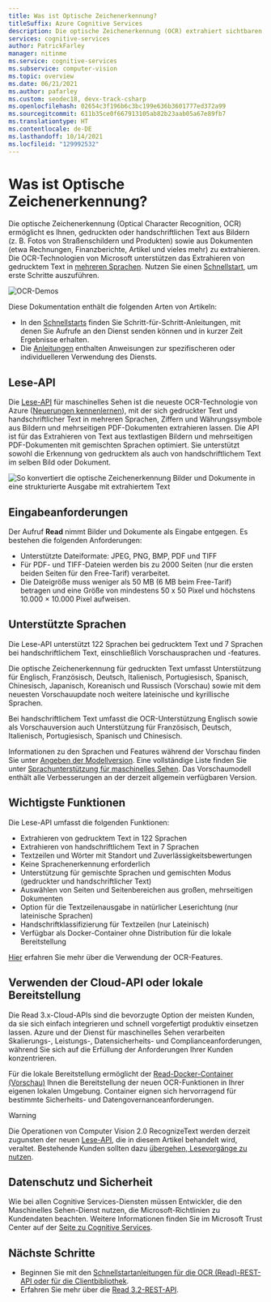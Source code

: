 ```yaml
---
title: Was ist Optische Zeichenerkennung?
titleSuffix: Azure Cognitive Services
description: Die optische Zeichenerkennung (OCR) extrahiert sichtbaren Text in einem Bild und gibt ihn als strukturierte Zeichen folgen zurück.
services: cognitive-services
author: PatrickFarley
manager: nitinme
ms.service: cognitive-services
ms.subservice: computer-vision
ms.topic: overview
ms.date: 06/21/2021
ms.author: pafarley
ms.custom: seodec18, devx-track-csharp
ms.openlocfilehash: 02654c3f196b6c3bc199e636b3601777ed372a99
ms.sourcegitcommit: 611b35ce0f667913105ab82b23aab05a67e89fb7
ms.translationtype: HT
ms.contentlocale: de-DE
ms.lasthandoff: 10/14/2021
ms.locfileid: "129992532"
---
```

# <a name="what-is-optical-character-recognition"></a>Was ist Optische Zeichenerkennung?

Die optische Zeichenerkennung (Optical Character Recognition, OCR) ermöglicht es Ihnen, gedruckten oder handschriftlichen Text aus Bildern (z. B. Fotos von Straßenschildern und Produkten) sowie aus Dokumenten (etwa Rechnungen, Finanzberichte, Artikel und vieles mehr) zu extrahieren. Die OCR-Technologien von Microsoft unterstützen das Extrahieren von gedrucktem Text in [mehreren Sprachen](./language-support.md). Nutzen Sie einen [Schnellstart](./quickstarts-sdk/client-library.md), um erste Schritte auszuführen.

![OCR-Demos](./Images/ocr-demo.gif)

Diese Dokumentation enthält die folgenden Arten von Artikeln:
* In den [Schnellstarts](./quickstarts-sdk/client-library.md) finden Sie Schritt-für-Schritt-Anleitungen, mit denen Sie Aufrufe an den Dienst senden können und in kurzer Zeit Ergebnisse erhalten. 
* Die [Anleitungen](./Vision-API-How-to-Topics/call-read-api.md) enthalten Anweisungen zur spezifischeren oder individuelleren Verwendung des Diensts.
<!--* The [conceptual articles](Vision-API-How-to-Topics/call-read-api.md) provide in-depth explanations of the service's functionality and features.
* The [tutorials](./tutorials/storage-lab-tutorial.md) are longer guides that show you how to use this service as a component in broader business solutions. -->

## <a name="read-api"></a>Lese-API 

Die [Lese-API](https://centraluseuap.dev.cognitive.microsoft.com/docs/services/computer-vision-v3-2/operations/5d986960601faab4bf452005) für maschinelles Sehen ist die neueste OCR-Technologie von Azure ([Neuerungen kennenlernen](./whats-new.md)), mit der sich gedruckter Text und handschriftlicher Text in mehreren Sprachen, Ziffern und Währungssymbole aus Bildern und mehrseitigen PDF-Dokumenten extrahieren lassen. Die API ist für das Extrahieren von Text aus textlastigen Bildern und mehrseitigen PDF-Dokumenten mit gemischten Sprachen optimiert. Sie unterstützt sowohl die Erkennung von gedrucktem als auch von handschriftlichem Text im selben Bild oder Dokument.

![So konvertiert die optische Zeichenerkennung Bilder und Dokumente in eine strukturierte Ausgabe mit extrahiertem Text](./Images/how-ocr-works.svg)

## <a name="input-requirements"></a>Eingabeanforderungen

Der Aufruf **Read** nimmt Bilder und Dokumente als Eingabe entgegen. Es bestehen die folgenden Anforderungen:

* Unterstützte Dateiformate: JPEG, PNG, BMP, PDF und TIFF
* Für PDF- und TIFF-Dateien werden bis zu 2000 Seiten (nur die ersten beiden Seiten für den Free-Tarif) verarbeitet.
* Die Dateigröße muss weniger als 50 MB (6 MB beim Free-Tarif) betragen und eine Größe von mindestens 50 x 50 Pixel und höchstens 10.000 × 10.000 Pixel aufweisen. 

## <a name="supported-languages"></a>Unterstützte Sprachen
Die Lese-API unterstützt 122 Sprachen bei gedrucktem Text und 7 Sprachen bei handschriftlichem Text, einschließlich Vorschausprachen und -features.

Die optische Zeichenerkennung für gedruckten Text umfasst Unterstützung für Englisch, Französisch, Deutsch, Italienisch, Portugiesisch, Spanisch, Chinesisch, Japanisch, Koreanisch und Russisch (Vorschau) sowie mit dem neuesten Vorschauupdate noch weitere lateinische und kyrillische Sprachen.

Bei handschriftlichem Text umfasst die OCR-Unterstützung Englisch sowie als Vorschauversion auch Unterstützung für Französisch, Deutsch, Italienisch, Portugiesisch, Spanisch und Chinesisch.

Informationen zu den Sprachen und Features während der Vorschau finden Sie unter [Angeben der Modellversion](./Vision-API-How-to-Topics/call-read-api.md#determine-how-to-process-the-data-optional). Eine vollständige Liste finden Sie unter [Sprachunterstützung für maschinelles Sehen](./language-support.md#optical-character-recognition-ocr). Das Vorschaumodell enthält alle Verbesserungen an der derzeit allgemein verfügbaren Version.

## <a name="key-features"></a>Wichtigste Funktionen

Die Lese-API umfasst die folgenden Funktionen:

* Extrahieren von gedrucktem Text in 122 Sprachen
* Extrahieren von handschriftlichem Text in 7 Sprachen
* Textzeilen und Wörter mit Standort und Zuverlässigkeitsbewertungen
* Keine Sprachenerkennung erforderlich
* Unterstützung für gemischte Sprachen und gemischten Modus (gedruckter und handschriftlicher Text)
* Auswählen von Seiten und Seitenbereichen aus großen, mehrseitigen Dokumenten
* Option für die Textzeilenausgabe in natürlicher Leserichtung (nur lateinische Sprachen)
* Handschriftklassifizierung für Textzeilen (nur Lateinisch)
* Verfügbar als Docker-Container ohne Distribution für die lokale Bereitstellung

[Hier](./vision-api-how-to-topics/call-read-api.md) erfahren Sie mehr über die Verwendung der OCR-Features.

## <a name="use-the-cloud-api-or-deploy-on-premise"></a>Verwenden der Cloud-API oder lokale Bereitstellung
Die Read 3.x-Cloud-APIs sind die bevorzugte Option der meisten Kunden, da sie sich einfach integrieren und schnell vorgefertigt produktiv einsetzen lassen. Azure und der Dienst für maschinelles Sehen verarbeiten Skalierungs-, Leistungs-, Datensicherheits- und Complianceanforderungen, während Sie sich auf die Erfüllung der Anforderungen Ihrer Kunden konzentrieren.

Für die lokale Bereitstellung ermöglicht der [Read-Docker-Container (Vorschau)](./computer-vision-how-to-install-containers.md) Ihnen die Bereitstellung der neuen OCR-Funktionen in Ihrer eigenen lokalen Umgebung. Container eignen sich hervorragend für bestimmte Sicherheits- und Datengovernanceanforderungen.

> [!WARNING]
> Die Operationen von Computer Vision 2.0 RecognizeText werden derzeit zugunsten der neuen [Lese-API](#read-api), die in diesem Artikel behandelt wird, veraltet. Bestehende Kunden sollten dazu [übergehen, Lesevorgänge zu nutzen](upgrade-api-versions.md).

## <a name="data-privacy-and-security"></a>Datenschutz und Sicherheit

Wie bei allen Cognitive Services-Diensten müssen Entwickler, die den Maschinelles Sehen-Dienst nutzen, die Microsoft-Richtlinien zu Kundendaten beachten. Weitere Informationen finden Sie im Microsoft Trust Center auf der [Seite zu Cognitive Services](https://www.microsoft.com/trustcenter/cloudservices/cognitiveservices).

## <a name="next-steps"></a>Nächste Schritte

- Beginnen Sie mit den [Schnellstartanleitungen für die OCR (Read)-REST-API oder für die Clientbibliothek](./quickstarts-sdk/client-library.md).
- Erfahren Sie mehr über die [Read 3.2-REST-API](https://westus.dev.cognitive.microsoft.com/docs/services/computer-vision-v3-2/operations/5d986960601faab4bf452005).
